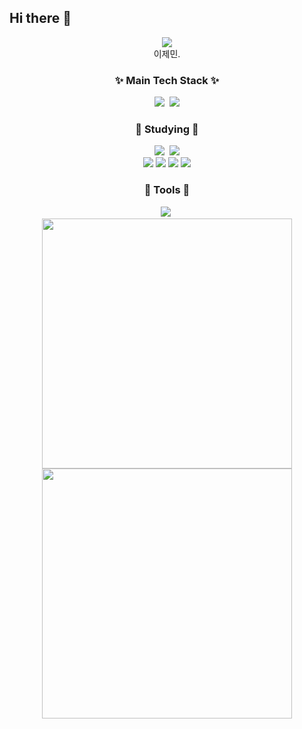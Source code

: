 ## Hi there 👋

<!--
**GJeMin/GJeMin** is a ✨ _special_ ✨ repository because its `README.md` (this file) appears on your GitHub profile.

Here are some ideas to get you started:

- 🔭 I’m currently working on ...
- 🌱 I’m currently learning ...
- 👯 I’m looking to collaborate on ...
- 🤔 I’m looking for help with ...
- 💬 Ask me about ...
- 📫 How to reach me: ...
- 😄 Pronouns: ...
- ⚡ Fun fact: ...
-->

<div align="center">
<img src="https://capsule-render.vercel.app/api?type=waving&color=auto&height=300&section=header&text=Welcome%20To%20Gemini&fontSize=90&animaion=twinkling" />
  <div>
   이제민.
     </div>
      <h3 align="center">✨ Main Tech Stack ✨</h3>
      <div align="center">
        <img src="https://img.shields.io/badge/Unity-20232a.svg?style=for-the-badge&logo=unity&logoColor=#FFFFFF" />&nbsp
         <img src="https://img.shields.io/badge/c%23-512BD4?style=for-the-badge&logo=csharp&logoColor=white" />
      </div>
     
   <div>
     <h3>🌱 Studying 🌱</h3>
         <img src="https://img.shields.io/badge/Unrealengine-20232a.svg?style=for-the-badge&logo=unrealengine&logoColor=#0E1128" />&nbsp
         <img src="https://img.shields.io/badge/python-3776AB?style=for-the-badge&logo=python&logoColor=white"/>               
   </div>
   <div>
       <img src="https://img.shields.io/badge/-ReactJs-61DAFB?logo=react&logoColor=white&style=for-the-badge"/>
      <img src ="https://shields.io/badge/JavaScript-F7DF1E?logo=JavaScript&logoColor=000&style=for-the-badge"/>
      <img src="https://img.shields.io/badge/HTML-FFA500?style=for-the-badge&logo=html5&logoColor=white"/>
     <img src="https://img.shields.io/badge/CSS-1572B6?style=for-the-badge&logo=css3&logoColor=white"/>
   </div>
   <div>
     <h3>🌱 Tools 🌱</h3>
         <img src="https://img.shields.io/badge/Rider-E34F26.svg?style=for-the-badge&logo=rider&logoColor=#000000" />&nbsp
   </div>

   <div align="center">
    <img src="https://github-readme-stats.vercel.app/api/top-langs/?username=GJeMin&layout=compact&theme=onedark" width="400">
</div>
<div align="center">
    <img src="https://github-readme-stats.vercel.app/api?username=GJeMin&count_private=true&show_icons=true&theme=onedark" width="400">
</div>
  
</div>
